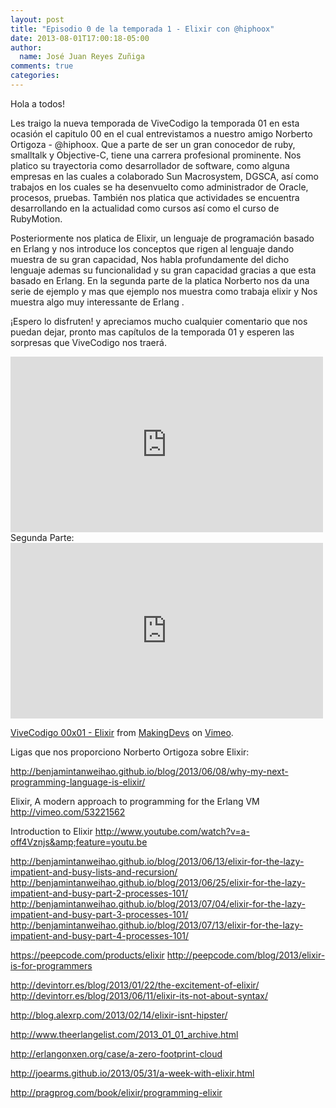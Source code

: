 ```yaml
---
layout: post
title: "Episodio 0 de la temporada 1 - Elixir con @hiphoox"
date: 2013-08-01T17:00:18-05:00
author:
  name: José Juan Reyes Zuñiga
comments: true
categories: 
---
```


Hola a todos!

Les traigo la nueva temporada de ViveCodigo la temporada 01 en esta ocasión el capitulo 00 en el cual entrevistamos a nuestro amigo Norberto Ortigoza - @hiphoox. Que a parte de ser un gran conocedor de ruby, smalltalk y Objective-C, tiene una carrera profesional prominente. Nos platico su trayectoria como desarrollador de software, como alguna empresas en las cuales a colaborado Sun Macrosystem, DGSCA, así como trabajos en los cuales se ha desenvuelto como administrador de Oracle, procesos, pruebas. También nos platica que actividades se encuentra desarrollando en la actualidad como cursos así como el curso de RubyMotion.

Posteriormente nos platica de Elixir, un lenguaje de programación basado en Erlang y nos introduce los conceptos que rigen al lenguaje dando muestra de su gran capacidad, Nos habla profundamente del dicho lenguaje ademas su funcionalidad y su gran capacidad gracias a que esta basado en Erlang. En la segunda parte de la platica Norberto nos da una serie de ejemplo y mas que ejemplo nos muestra como trabaja elixir y Nos muestra algo muy interessante de Erlang .

¡Espero lo disfruten! y apreciamos mucho cualquier comentario que nos puedan dejar, pronto mas capítulos de la temporada 01 y esperen las sorpresas que ViveCodigo nos traerá.
<iframe src="http://player.vimeo.com/video/71478527" height="281" width="500" allowfullscreen="" frameborder="0"></iframe>
<!-- more -->
Segunda Parte:
<iframe src="http://player.vimeo.com/video/71536087" height="281" width="500" allowfullscreen="" frameborder="0"></iframe>

<a href="http://vimeo.com/71536087">ViveCodigo 00x01 - Elixir</a> from <a href="http://vimeo.com/makingdevs">MakingDevs</a> on <a href="https://vimeo.com">Vimeo</a>.

Ligas que nos proporciono Norberto Ortigoza sobre Elixir:

<a href="http://benjamintanweihao.github.io/blog/2013/06/08/why-my-next-programming-language-is-elixir/" target="_blank">http://benjamintanweihao.github.io/blog/2013/06/08/why-my-next-programming-language-is-elixir/</a>

Elixir, A modern approach to programming for the Erlang VM
<a href="http://vimeo.com/53221562" target="_blank">http://vimeo.com/53221562</a>

Introduction to Elixir
<a href="http://www.youtube.com/watch?v=a-off4Vznjs&amp;feature=youtu.be" target="_blank">http://www.youtube.com/watch?v=a-off4Vznjs&amp;feature=youtu.be</a>

<a href="http://benjamintanweihao.github.io/blog/2013/06/13/elixir-for-the-lazy-impatient-and-busy-lists-and-recursion/" target="_blank">http://benjamintanweihao.github.io/blog/2013/06/13/elixir-for-the-lazy-impatient-and-busy-lists-and-recursion/</a>
<a href="http://benjamintanweihao.github.io/blog/2013/06/25/elixir-for-the-lazy-impatient-and-busy-part-2-processes-101/" target="_blank">http://benjamintanweihao.github.io/blog/2013/06/25/elixir-for-the-lazy-impatient-and-busy-part-2-processes-101/</a>
<a href="http://benjamintanweihao.github.io/blog/2013/07/04/elixir-for-the-lazy-impatient-and-busy-part-3-processes-101/" target="_blank">http://benjamintanweihao.github.io/blog/2013/07/04/elixir-for-the-lazy-impatient-and-busy-part-3-processes-101/</a>
<a href="http://benjamintanweihao.github.io/blog/2013/07/13/elixir-for-the-lazy-impatient-and-busy-part-4-processes-101/" target="_blank">http://benjamintanweihao.github.io/blog/2013/07/13/elixir-for-the-lazy-impatient-and-busy-part-4-processes-101/</a>

<a href="https://peepcode.com/products/elixir" target="_blank">https://peepcode.com/products/elixir</a>
<a href="http://peepcode.com/blog/2013/elixir-is-for-programmers" target="_blank">http://peepcode.com/blog/2013/elixir-is-for-programmers</a>

<a href="http://devintorr.es/blog/2013/01/22/the-excitement-of-elixir/" target="_blank">http://devintorr.es/blog/2013/01/22/the-excitement-of-elixir/</a>
<a href="http://devintorr.es/blog/2013/06/11/elixir-its-not-about-syntax/" target="_blank">http://devintorr.es/blog/2013/06/11/elixir-its-not-about-syntax/</a>

<a href="http://blog.alexrp.com/2013/02/14/elixir-isnt-hipster/" target="_blank">http://blog.alexrp.com/2013/02/14/elixir-isnt-hipster/</a>

<a href="http://www.theerlangelist.com/2013_01_01_archive.html" target="_blank">http://www.theerlangelist.com/2013_01_01_archive.html</a>

<a href="http://erlangonxen.org/case/a-zero-footprint-cloud" target="_blank">http://erlangonxen.org/case/a-zero-footprint-cloud</a>

<a href="http://joearms.github.io/2013/05/31/a-week-with-elixir.html" target="_blank">http://joearms.github.io/2013/05/31/a-week-with-elixir.html</a>

<a href="http://pragprog.com/book/elixir/programming-elixir" target="_blank">http://pragprog.com/book/elixir/programming-elixir</a>